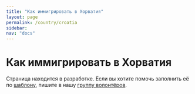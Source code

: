 ```yaml
---
title: "Как иммигрировать в Хорватия"
layout: page
permalink: /country/croatia
sidebar:
nav: "docs"
---
```


# Как иммигрировать в Хорватия

Страница находится в разработке. Если вы хотите помочь заполнить её по [шаблону](/template), пишите в нашу [группу волонтёров](https://t.me/+FHi3FnJaoWJkMDAx).
